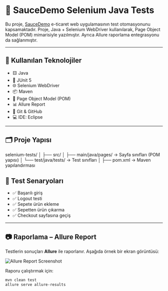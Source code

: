 # 🧪 SauceDemo Selenium Java Tests

Bu proje, [SauceDemo](https://www.saucedemo.com/) e-ticaret web uygulamasının test otomasyonunu kapsamaktadır. Proje, Java + Selenium WebDriver kullanılarak, Page Object Model (POM) mimarisiyle yazılmıştır. Ayrıca Allure raporlama entegrasyonu da sağlanmıştır.

---

## 📌 Kullanılan Teknolojiler

- 🟨 Java
- 🧪 JUnit 5
- 🌐 Selenium WebDriver
- 📦 Maven
- 📄 Page Object Model (POM)
- 📊 Allure Report
- 🧠 Git & GitHub
- 💻 IDE: Eclipse

---

## 🗂️ Proje Yapısı
selenium-tests/
│
├── src/
│ ├── main/java/pages/ → Sayfa sınıfları (POM yapısı)
│ └── test/java/tests/ → Test sınıfları
│
├── pom.xml → Maven yapılandırması

## 🚀 Test Senaryoları

- ✅ Başarılı giriş
- ✅ Logout testi
- ✅ Sepete ürün ekleme
- ✅ Sepetten ürün çıkarma
- ✅ Checkout sayfasına geçiş

---

## 📷 Raporlama – Allure Report

Testlerin sonuçları **Allure** ile raporlanır. Aşağıda örnek bir ekran görüntüsü:

![Allure Report Screenshot](./screenshots/allure-report-example.png)

Raporu çalıştırmak için:
```bash
mvn clean test
allure serve allure-results
